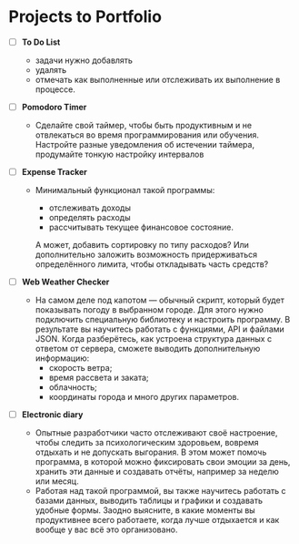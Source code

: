 # Projects to Portfolio

- [ ] **To Do List**
    - задачи нужно добавлять
    - удалять
    - отмечать как выполненные или отслеживать их выполнение в процессе.

- [ ] **Pomodoro Timer**
  - Сделайте свой таймер, чтобы быть продуктивным и не отвлекаться во время программирования или обучения. Настройте разные уведомления об истечении таймера, продумайте тонкую настройку интервалов

- [ ] **Expense Tracker**

  - Минимальный функционал такой программы:
    - отслеживать доходы
    - определять расходы
    - рассчитывать текущее финансовое состояние.

    А может, добавить сортировку по типу расходов? Или дополнительно заложить возможность придерживаться определённого лимита, чтобы откладывать часть средств?

- [ ] **Web Weather Checker**
  - На самом деле под капотом — обычный скрипт, который будет показывать погоду в выбранном городе. Для этого нужно подключить специальную библиотеку и настроить программу. В результате вы научитесь работать с функциями, API и файлами JSON. Когда разберётесь, как устроена структура данных с ответом от сервера, сможете выводить дополнительную информацию:
    - скорость ветра;
    - время рассвета и заката;
    - облачность;
    - координаты города и много других параметров.

- [ ] **Electronic diary**
  - Опытные разработчики часто отслеживают своё настроение, чтобы следить за психологическим здоровьем, вовремя отдыхать и не допускать выгорания. В этом может помочь программа, в которой можно фиксировать свои эмоции за день, хранить эти данные и создавать отчёты, например за неделю или месяц.
  - Работая над такой программой, вы также научитесь работать с базами данных, выводить таблицы и графики и создавать удобные формы. Заодно выясните, в какие моменты вы продуктивнее всего работаете, когда лучше отдыхается и как вообще у вас всё это организовано.


